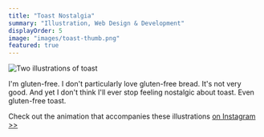 ```yaml
---
title: "Toast Nostalgia"
summary: "Illustration, Web Design & Development"
displayOrder: 5
image: "images/toast-thumb.png"
featured: true
---
```


![Two illustrations of toast](/assets/img/toast-double.png)

I'm gluten-free. I don't particularly love gluten-free bread. It's not very good. And yet I don't think I'll ever stop feeling nostalgic about toast. Even gluten-free toast.

Check out the animation that accompanies these illustrations [on Instagram >>](https://www.instagram.com/p/BcxgEW1FmJk/?taken-by=tinykitelab)
